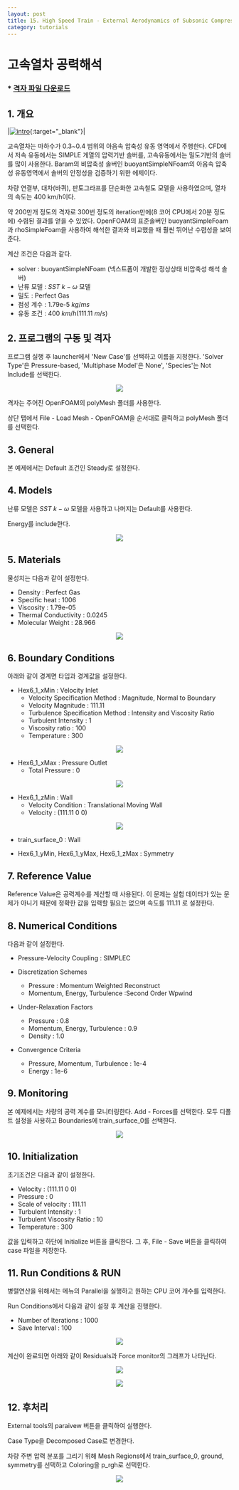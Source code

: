 ```yaml
---
layout: post
title: 15. High Speed Train - External Aerodynamics of Subsonic Compressible Flow
category: tutorials
---
```


# 고속열차 공력해석 

### * [격자 파일 다운로드](https://drive.google.com/file/d/1eL9zqfmXct3zMtJIJUuoap27afeMkdq2/view?usp=sharing)

## 1. 개요 

|[![intro](https://github.com/nextfoam/baram-pages/raw/main/screenshots/mesh/train/intro.png)](https://github.com/nextfoam/baram-pages/raw/main/screenshots/mesh/train/intro.png){:target="_blank"}|


고속열차는 마하수가 0.3~0.4 범위의 아음속 압축성 유동 영역에서 주행한다. CFD에서 저속 유동에서는 SIMPLE 게열의 압력기반 솔버를, 고속유동에서는 밀도기반의 솔버를 많이 사용한다. Baram의 비압축성 솔버인 buoyantSimpleNFoam의 아음속 압축성 유동영역에서 솔버의 안정성을 검증하기 위한 에제이다.

차량 연결부, 대차(바퀴), 판토그라프를 단순화한 고속철도 모델을 사용하였으며, 열차의 속도는 400 km/h이다. 

약 200만개 정도의 격자로 300번 정도의 iteration만에(8 코어 CPU에서 20분 정도에) 수렴된 결과를 얻을 수 있었다. OpenFOAM의 표준솔버인 buoyantSimpleFoam과 rhoSimpleFoam을 사용하여 해석한 결과와 비교했을 때 훨씬 뛰어난 수렴성을 보여준다.

계산 조건은 다음과 같다. 

+ solver : buoyantSimpleNFoam (넥스트폼이 개발한 정상상태 비압축성 해석 솔버)
+ 난류 모델 : $SST$ $k-\omega$ 모델
+ 밀도 : Perfect Gas
+ 점성 계수 : 1.79e-5 $kg/ms$
+ 유동 조건 : 400 $km/h$(111.11 $m/s$)

## 2. 프로그램의 구동 및 격자

프로그램 실행 후 launcher에서 'New Case'를 선택하고 이름을 지정한다. 'Solver Type'은 Pressure-based, 'Multiphase Model'은 None', 'Species'는 Not Include를 선택한다.

<p style="text-align: center">
    <img src="https://github.com/nextfoam/baram-pages/raw/main/screenshots/train/mesh.png"><br>
</p>

격자는 주어진 OpenFOAM의 polyMesh 폴더를 사용한다.

상단 탭에서 File - Load Mesh - OpenFOAM을 순서대로 클릭하고 polyMesh 폴더를 선택한다.

## 3. General

본 예제에서는 Default 조건인 Steady로 설정한다.

## 4. Models

난류 모델은 $SST$ $k-\omega$ 모델을 사용하고 나머지는 Default를 사용한다.

Energy를 include한다.

<p style="text-align: center">
    <img src="https://github.com/nextfoam/baram-pages/raw/main/screenshots/train/tur.png"><br>
</p>

## 5. Materials

물성치는 다음과 같이 설정한다.

+ Density : Perfect Gas
+ Specific heat : 1006
+ Viscosity : 1.79e-05
+ Thermal Conductivity : 0.0245
+ Molecular Weight : 28.966

<p style="text-align: center">
    <img src="https://github.com/nextfoam/baram-pages/raw/main/screenshots/train/mat.png"><br>
</p>

## 6. Boundary Conditions

아래와 같이 경계면 타입과 경계값을 설정한다.

+ Hex6_1_xMin : Velocity Inlet
    + Velocity Specification Method : Magnitude, Normal to Boundary
    + Velocity Magnitude : 111.11
    + Turbulence Specification Method : Intensity and Viscosity Ratio
    + Turbulent Intensity : 1
    + Viscosity ratio : 100
    + Temperature : 300

<p style="text-align: center">
    <img src="https://github.com/nextfoam/baram-pages/raw/main/screenshots/train/inletbc.png">
</p>

+ Hex6_1_xMax : Pressure Outlet
    + Total Pressure  : 0

<p style="text-align: center">
    <img src="https://github.com/nextfoam/baram-pages/raw/main/screenshots/train/outletbc.png">
</p>

+ Hex6_1_zMin : Wall
    + Velocity Condition : Translational Moving Wall
    + Velocity : (111.11 0 0)

<p style="text-align: center">
    <img src="https://github.com/nextfoam/baram-pages/raw/main/screenshots/train/groundbc.png">
</p>

+ train_surface_0 : Wall

+ Hex6_1_yMin, Hex6_1_yMax, Hex6_1_zMax : Symmetry

## 7. Reference Value

Reference Value은 공력계수를 계산할 때 사용된다. 이 문제는 실험 데이터가 있는 문제가 아니기 때문에 정확한 값을 입력할 필요는 없으며 속도를 111.11 로 설정한다.

## 8. Numerical Conditions

다음과 같이 설정한다.

+ Pressure-Velocity Coupling : SIMPLEC

+ Discretization Schemes
    + Pressure : Momentum Weighted Reconstruct
    + Momentum, Energy, Turbulence :Second Order Wpwind

+ Under-Relaxation Factors
    + Pressure : 0.8
    + Momentum, Energy, Turbulence : 0.9
    + Density : 1.0

+ Convergence Criteria
    + Pressure, Momentum, Turbulence : 1e-4
    + Energy : 1e-6

## 9. Monitoring

본 예제에서는 차량의 공력 계수를 모니터링한다. Add - Forces를 선택한다. 모두 디폴트 설정을 사용하고 Boundaries에 train_surface_0를 선택한다.

<p style="text-align: center">
    <img src="https://github.com/nextfoam/baram-pages/raw/main/screenshots/train/monitor.png"><br>
</p>

## 10. Initialization

초기조건은 다음과 같이 설정한다.

+ Velocity : (111.11 0 0)
+ Pressure : 0
+ Scale of velocity : 111.11  
+ Turbulent Intensity : 1
+ Turbulent Viscosity Ratio : 10
+ Temperature : 300

값을 입력하고 하단에 Initialize 버튼을 클릭한다. 그 후, File - Save 버튼을 클릭하여 case 파일을 저장한다.

## 11. Run Conditions & RUN

병렬연산을 위해서는 메뉴의 Parallel을 실행하고 원하는 CPU 코어 개수를 입력한다.

Run Conditions에서 다음과 같이 설정 후 계산을 진행한다.

+ Number of Iterations : 1000
+ Save Interval : 100

<p style="text-align: center">
    <img src="https://github.com/nextfoam/baram-pages/raw/main/screenshots/train/run.png"><br>
</p>

계산이 완료되면 아래와 같이 Residuals과 Force monitor의 그래프가 나타난다.

<p style="text-align: center">
    <img src="https://github.com/nextfoam/baram-pages/raw/main/screenshots/train/residual.png"><br>
</p>

<p style="text-align: center">
    <img src="https://github.com/nextfoam/baram-pages/raw/main/screenshots/train/force.png"><br>
</p>

## 12. 후처리

External tools의 paraivew 버튼을 클릭하여 실행한다.

Case Type을 Decomposed Case로 변경한다.

차량 주변 압력 분포를 그리기 위해 Mesh Regions에서 train_surface_0, ground, symmetry를 선택하고 Coloring을 p_rgh로 선택한다.

<p style="text-align: center">
    <img src="https://github.com/nextfoam/baram-pages/raw/main/screenshots/train/contour.png"><br>
</p>

